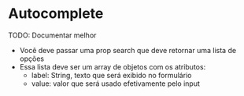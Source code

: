 # Autocomplete

TODO: Documentar melhor

* Você deve passar uma prop search que deve retornar uma lista de opções
* Essa lista deve ser um array de objetos com os atributos:
  * label: String, texto que será exibido no formulário
  * value: valor que será usado efetivamente pelo input
